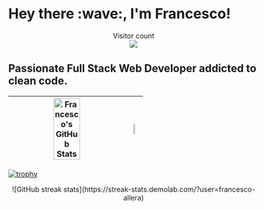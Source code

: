 <h1>
  Hey there :wave:, I'm Francesco!
</h1>

<p align="center"> 
  Visitor count<br>
  <img src="https://profile-counter.glitch.me/sagar-viradiya/count.svg" />
</p>

<h2>
  Passionate Full Stack Web Developer addicted to clean code.
</h2>

| <img width="49%" height="100%" src="https://github-readme-stats.vercel.app/api?username=francesco-allera&show_icons=true&include_all_commits=true&theme=radical&hide_border=true" alt="Francesco's GitHub Stats" /> | <img width="49%" height="100%" src="https://github-readme-stats.vercel.app/api/top-langs/?username=francesco-allera&layout=compact&theme=radical&hide_border=true" /> |
| ------------- | ------------- |

<!--
<p align="center" vertical-align="text-top">
  <img width="49%" height="100%" src="https://github-readme-stats.vercel.app/api?username=francesco-allera&show_icons=true&include_all_commits=true&theme=radical&hide_border=true" alt="Francesco's GitHub Stats" />
  <img width="49%" height="100%" src="https://github-readme-stats.vercel.app/api/top-langs/?username=francesco-allera&layout=compact&theme=radical&hide_border=true" />
</p>
-->

[![trophy](https://github-profile-trophy.vercel.app/?username=francesco-allera&theme=radical&row=2&column=3)](https://github.com/ryo-ma/github-profile-trophy)

<p align="center">
![GitHub streak stats](https://streak-stats.demolab.com/?user=francesco-allera)  
</p>

<!--
![Francesco's GitHub stats](https://github-readme-stats.vercel.app/api?username=francesco-allera&show_icons=true&theme=radical)

[![Top Langs](https://github-readme-stats.vercel.app/api/top-langs/?username=francesco-allera&layout=compact)](https://github.com/francesco-allera/github-readme-stats)
-->
